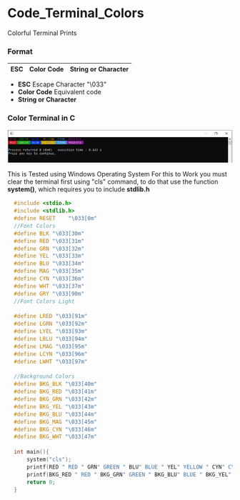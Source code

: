 # Code_Terminal_Colors
Colorful Terminal Prints


### Format
| ESC | Color Code | String or Character|
|-----|------------|--------------------|

* <strong>ESC</strong> Escape Character "\033" 
* <strong>Color Code</strong>  Equivalent code
* <strong>String or Character </strong> 

### Color Terminal in C
![IMG](https://raw.githubusercontent.com/bonezegei/Code_Terminal_Colors/main/doc/sample1.png "sample 1")

This is Tested using Windows Operating System
For this to Work you must clear the terminal first using "cls" command, to do that use the function <strong>system()</strong>, which requires you to include <strong>stdlib.h</strong>


```c
  #include <stdio.h>
  #include <stdlib.h>
  #define RESET    "\033[0m"
  //Font Colors
  #define BLK "\033[30m"
  #define RED "\033[31m"
  #define GRN "\033[32m"
  #define YEL "\033[33m"
  #define BLU "\033[34m"
  #define MAG "\033[35m"
  #define CYN "\033[36m"
  #define WHT "\033[37m"
  #define GRY "\033[90m"
  //Font Colors Light

  #define LRED "\033[91m"
  #define LGRN "\033[92m"
  #define LYEL "\033[93m"
  #define LBLU "\033[94m"
  #define LMAG "\033[95m"
  #define LCYN "\033[96m"
  #define LWHT "\033[97m"

  //Background Colors
  #define BKG_BLK "\033[40m"
  #define BKG_RED "\033[41m"
  #define BKG_GRN "\033[42m"
  #define BKG_YEL "\033[43m"
  #define BKG_BLU "\033[44m"
  #define BKG_MAG "\033[45m"
  #define BKG_CYN "\033[46m"
  #define BKG_WHT "\033[47m"

  int main(){
      system("cls");
      printf(RED " RED " GRN" GREEN " BLU" BLUE " YEL" YELLOW " CYN" CYAN " MAG " MAGENTA \n" RESET );
      printf(BKG_RED " RED " BKG_GRN" GREEN " BKG_BLU" BLUE " BKG_YEL" YELLOW "  BKG_CYN" CYAN " BKG_MAG " MAGENTA \n" RESET );
      return 0;
  }

```
